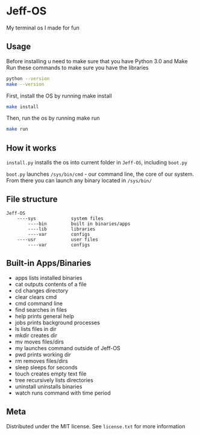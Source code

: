 # Jeff-OS

My terminal os I made for fun

## Usage
Before installing u need to make sure that you have Python 3.0 and Make
Run these commands to make sure you have the libraries
```sh
python --version
make --version
```

First, install the OS by running make install
```sh
make install
```

Then, run the os by running make run
```sh
make run
```

## How it works
`install.py` installs the os into current folder in `Jeff-OS`, including `boot.py`

`boot.py` launches `/sys/bin/cmd` - our command line, the core of our system.
From there you can launch any binary located in `/sys/bin/`

## File structure
```
Jeff-OS
    ----sys             system files
        ----bin         built in binaries/apps
        ----lib         libraries
        ----var         configs
    ----usr             user files
        ----var         configs

```

## Built-in Apps/Binaries
* apps          lists installed binaries
* cat           outputs contents of a file
* cd            changes directory
* clear         clears cmd
* cmd           command line
* find          searches in files
* help          prints general help
* jobs          prints background processes
* ls            lists files in dir
* mkdir         creates dir
* mv            moves files/dirs
* my            launches command outside of Jeff-OS
* pwd           prints working dir
* rm            removes files/dirs
* sleep         sleeps for seconds
* touch         creates empty text file
* tree          recursively lists directories
* uninstall     uninstalls binaries
* watch         runs command with time period

## Meta

Distributed under the MIT license. See ``license.txt`` for more information